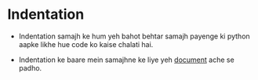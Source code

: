 # Indentation 

- Indentation samajh ke hum yeh bahot behtar samajh payenge ki python aapke likhe
hue code ko kaise chalati hai.

- Indentation ke baare mein samajhne ke liye yeh [document](https://docs.google.com/a/rishabhverma.me/document/d/1yPMJ5Z94zG3JPer87BYASiY3OqmrENOX4G5ODszGXPM/edit?usp=sharing) ache se padho.

